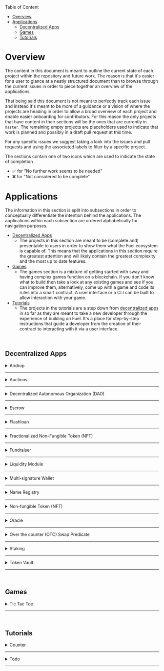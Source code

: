 Table of Content
- [Overview](#overview)
- [Applications](#applications)
  - [Decentralized Apps](#decentralized-apps)
  - [Games](#games)
  - [Tutorials](#tutorials)

# Overview

The content in this document is meant to outline the current state of each project within the repository and future work. The reason is that it's easier for a user to glance at a neatly structured document than to browse through the current issues in order to piece together an overview of the applications.

That being said this document is not meant to perfectly track each issue and instead it's meant to be more of a guidance or a vision of where the projects are heading in order to allow a broad overview of each project and enable easier onboarding for contributors. For this reason the only projects that have content in their sections will be the ones that are currently in `master`. The remaining empty projects are placeholders used to indicate that work is planned and possibly in a draft pull request at this time.

For any specific issues we suggest taking a look into the issues and pull requests and using the associated labels to filter by a specific project.

The sections contain one of two icons which are used to indicate the state of completion

- ✅ for "No further work seems to be needed"
- ❌ for "Not considered to be complete"

# Applications

The information in this section is split into subsections in order to conceptually differentiate the intention behind the applications. The applications within each subsection are ordered alphabetically for navigation purposes.

- [Decentralized Apps](#decentralized-apps)
  - The projects in this section are meant to be (complete and) presentable to users in order to show them what the Fuel ecosystem is capable of. This means that the applications in this section require the greatest attention and will likely contain the greatest complexity and the most up to date features.
- [Games](#games)
  - The games section is a mixture of getting started with sway and having complex games function on a blockchain. If you don't know what to build then take a look at any existing games and see if you can improve them, alternatively, come up with a game and code its rules into a smart contract. A user interface or a CLI can be built to allow interaction with your game.
- [Tutorials](#tutorials)
  - The projects in the tutorials are a step down from [decentralized apps](#decentralized-apps) in so far as they are meant to take a new developer through the experience of building on Fuel. It's a place for step-by-step instructions that guide a developer from the creation of their contract to interacting with it via a user interface.

<br>

## Decentralized Apps

<details>
<summary>Airdrop</summary>

<h3>Contracts</h3>

<h3>User Interface</h3>

<h3>Tests</h3>

- <h3>Rust</h3>
- <h3>Typescript</h3>

<h3>Documentation</h3>

</details>

---

<details>
<summary>Auctions</summary>

<h3>Contracts</h3>

- Blind Auction
- Dutch Auction
- English Auction

<h3>User Interface</h3>

<h3>Tests</h3>

- <h3>Rust</h3>
- <h3>Typescript</h3>

<h3>Documentation</h3>

</details>

---

<details>
<summary>Decentralized Autonomous Organization (DAO)</summary>

<h3>Contracts ❌</h3>

- Replace constructor with manifest instantiation?
- Need to possibly handle overflowing upon calculating votes inside `execute`
- Outdated way to call an arbitrary contract, WIP in Sway repo
- Can instantiate with approval of 1 - exploitable
- Extend to use multiple consensus mechansims instead of a simple yes:no ratio
- Not alphabetically ordered
- Formatting

<h3>User Interface</h3>

<h3>Tests</h3>

- <h3>Rust ❌</h3>

  - SDK has block manipulation so tests can continue to be written

- <h3>Typescript</h3>

<h3>Documentation ✅</h3>

- Readme ❌
  - Need to remove "current state of app" since this document covers that content
  - Once UI is added it needs to be documented
- Specification ✅

</details>

---

<details>
<summary>Escrow</summary>

<h3>Contracts ✅</h3>

- Feature complete for UI integration
  - Needs vec support in SDK so that array can be changed to vec
- Needs some getters so that contracts can interact

<h3>User Interface</h3>

<h3>Tests</h3>

- <h3>Rust ❌</h3>

  - SDK has block manipulation so tests can continue to be written
  - Requires vec from SDK

- <h3>Typescript</h3>

<h3>Documentation ✅</h3>

- Readme ❌
  - Need to remove "current state of app" since this document covers that content
  - Once UI is added it needs to be documented
- Specification ✅

</details>

---

<details>
<summary>Flashloan</summary>

<h3>Contracts</h3>

<h3>User Interface</h3>

<h3>Tests</h3>

- <h3>Rust</h3>
- <h3>Typescript</h3>

<h3>Documentation</h3>

</details>

---

<details>
<summary>Fractionalized Non-Fungible Token (NFT)</summary>

<h3>Contracts</h3>

<h3>User Interface</h3>

<h3>Tests</h3>

- <h3>Rust</h3>
- <h3>Typescript</h3>

<h3>Documentation</h3>

</details>

---

<details>
<summary>Fundraiser</summary>

<h3>Contracts ❌</h3>

- Discovery of campaigns
  - Cannot search for campaign aside from by a number from 0...X where X is known
  - Campaigns do not have any descriptions / titles / context
    - Should probably use a vec to store data that a human can use to distinguish between campaigns
- No easy way to retrieve campaigns by user
  - Must iterate from 0...X where X is known by another function call

<h3>User Interface ❌</h3>

<h4>Author</h4>

An author should be able to see a history of the campaigns that they have created

- This should be categorized into currently active and completed campaigns
- An active campaign is one that has not reached its deadline nor has been cancelled by the author
- The author should see 
  - When the campaign ends / time until the deadline
  - Which campaigns have been cancelled / claimed
  - The state of the campaign i.e. whether the campaign has succeeded in reaching its goal
    - Pending state is when the deadline has not been reached
    - Successful state is when the deadline is reached and the goal has been reached
    - Failed state is when the deadline is reached and the goal has not been reached
    - Cancelled state is when the author has cancelled the campaign
  - The amount pledged by all users and how much is needed to reach the goal
  - Who the beneficiary is
  - Which asset the campaign accepts

<h4>User</h4>

A user should be able to see the campaigns that they have pledged towards

- This includes the amount that they have pledged
- The campaigns should be categorized into active and completed campaigns
- Only the user should be able to see how much they have pledged

<h3>Tests</h3>

- <h3>Rust ❌</h3>

  - SDK has block manipulation so tests can continue to be written

- <h3>Typescript</h3>

<h3>Documentation ✅</h3>

- Readme ✅
  - Once UI is added it needs to be documented
- Specification ✅

</details>

---

<details>
<summary>Liquidity Module</summary>

<h3>Contracts</h3>

<h3>User Interface</h3>

<h3>Tests</h3>

- <h3>Rust</h3>
- <h3>Typescript</h3>

<h3>Documentation</h3>

- Issue is not documented

</details>

---

<details>
<summary>Multi-signature Wallet</summary>

<h3>Contracts ❌</h3>

- Rename `contract_abi` to `interface`
- Move documentation onto the interface rather than have it on the implementation
- Document events
- Not alphabetically ordered
- Move `create_hash` into `utils`
- Move `count_approvals` to `utils` when libraries support storage access
  - The keyword `break` is implemented, uncomment and use in fn
- Needs to use vec instead of arrays but cannot test in SDK
- Only basic functionality is implemented (lots more to do as listed in issues)
  - Cannot make arbitrary calls yet, work is being done in Sway which hopefully resolves this

<h3>User Interface</h3>

<h3>Tests</h3>

- <h3>Rust ❌</h3>

  - Needs vec support to test, partial tests written for basic functionality in draft PR

- <h3>Typescript</h3>

<h3>Documentation ❌</h3>

- Readme ❌
  - Need to remove "current state of app" since this document covers that content
  - Once UI is added it needs to be documented
- Specification ❌
  - Does not exist

</details>

---

<details>
<summary>Name Registry</summary>

<h3>Contracts</h3>

<h3>User Interface</h3>

<h3>Tests</h3>

- <h3>Rust</h3>
- <h3>Typescript</h3>

<h3>Documentation</h3>

</details>

---

<details>
<summary>Non-fungible Token (NFT)</summary>

Will move from Apps repo to Libs repo soon

<h3>Contracts ❌</h3>

- Needs vec and option but they are not supported in the SDK so cannot test

<h3>User Interface ✅</h3>

- Will not exist for an NFT and instead other applications which integrate the NFT will have their own UI's

<h3>Tests</h3>

- <h3>Rust ❌</h3>

  - Needs to support vec and option to complete testing

- <h3>Typescript ✅</h3>

  - Will not exist

<h3>Documentation ❌</h3>

- Readme ❌
  - Need to remove "current state of app" since this document covers that content
  - Doesn't really belong in apps repo and should be moved to libs repo at some point
    - Although it will be used in other apps
- Specification ❌
  - Does not exist

</details>

---

<details>
<summary>Oracle</summary>

<h3>Contracts</h3>

<h3>User Interface</h3>

<h3>Tests</h3>

- <h3>Rust</h3>
- <h3>Typescript</h3>

<h3>Documentation</h3>

</details>

---

<details>
<summary>Over the counter (OTC) Swap Predicate</summary>

<h3>Contracts</h3>

<h3>User Interface</h3>

<h3>Tests</h3>

- <h3>Rust</h3>
- <h3>Typescript</h3>

<h3>Documentation</h3>

</details>

---

<details>
<summary>Staking</summary>

<h3>Contracts</h3>

<h3>User Interface</h3>

<h3>Tests</h3>

- <h3>Rust</h3>
- <h3>Typescript</h3>

<h3>Documentation</h3>

</details>

---

<details>
<summary>Token Vault</summary>

<h3>Contracts</h3>

<h3>User Interface</h3>

<h3>Tests</h3>

- <h3>Rust</h3>
- <h3>Typescript</h3>

<h3>Documentation</h3>

</details>

---

<br>

## Games

<details>
<summary>Tic Tac Toe</summary>

<h3>Contracts</h3>

<h3>User Interface</h3>

<h3>Tests</h3>

- <h3>Rust</h3>
- <h3>Typescript</h3>

<h3>Documentation</h3>

</details>

---

<br>

## Tutorials

<details>
<summary>Counter</summary>

<h3>Contracts</h3>

<h3>User Interface</h3>

<h3>Tests</h3>

- <h3>Rust</h3>
- <h3>Typescript</h3>

<h3>Documentation</h3>

</details>

---

<details>
<summary>Todo</summary>

<h3>Contracts</h3>

<h3>User Interface</h3>

<h3>Tests</h3>

- <h3>Rust</h3>
- <h3>Typescript</h3>

<h3>Documentation</h3>

</details>

---
